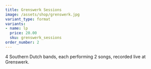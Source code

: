 ```yaml
---
title: Grenswerk Sessions
image: /assets/shop/grenswerk.jpg
variant_type: format
variants:
- name: lp
  price: 20.00
  sku: grenswerk_sessions
order_number: 2
---
```


4 Southern Dutch bands, each performing 2 songs, recorded live at Grenswerk.   

